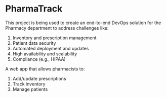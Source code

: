 # PharmaTrack

This project is being used to create an end-to-end DevOps solution for the Pharmacy department to address challenges like:

1. Inventory and prescription management
2. Patient data security
3. Automated deployment and updates
4. High availability and scalability
5. Compliance (e.g., HIPAA)

A web app that allows pharmacists to:

1. Add/update prescriptions
2. Track inventory
3. Manage patients

